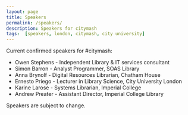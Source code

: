 ```yaml
---
layout: page
title: Speakers
permalink: /speakers/
description: Speakers for citymash
tags:  [speakers, london, citymash, city university]
---
```


Current confirmed speakers for #citymash:

* Owen Stephens - Independent Library & IT services consultant
* Simon Barron - Analyst Programmer, SOAS Library
* Anna Brynolf - Digital Resources Librarian, Chatham House
* Ernesto Priego - Lecturer in Library Science, City University London
* Karine Larose - Systems Librarian, Imperial College
* Andrew Preater - Assistant Director, Imperial College Library

Speakers are subject to change.
